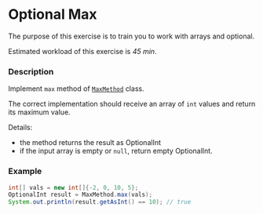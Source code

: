 # Optional Max

The purpose of this exercise is to train you to work with arrays and optional.

Estimated workload of this exercise is _45 min_.

### Description
Implement `max` method of [`MaxMethod`](src/main/java/com/epam/training/student_Sergei_Bespalov/MaxMethod.java) class.

The correct implementation should receive an array of `int` values and return its maximum value.

Details:
- the method returns the result as OptionalInt
- if the input array is empty or `null`, return empty OptionalInt. 

### Example
```java
int[] vals = new int[]{-2, 0, 10, 5};
OptionalInt result = MaxMethod.max(vals);
System.out.println(result.getAsInt() == 10); // true
```

